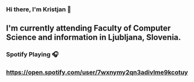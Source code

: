 ### Hi there, I'm Kristjan 👋

## I'm currently attending Faculty of Computer Science and information in Ljubljana, Slovenia.

### Spotify Playing 🎧

### https://open.spotify.com/user/7wxnymy2qn3adivlme9kcotuy
